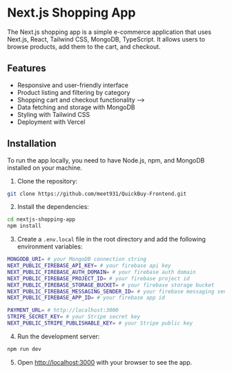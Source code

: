 # Next.js Shopping App

The Next.js shopping app is a simple e-commerce application that uses Next.js, React, Tailwind CSS, MongoDB, TypeScript. It allows users to browse products, add them to the cart, and checkout.

<!-- ![App screenshot](./public/screenshot.png) -->

## Features

- Responsive and user-friendly interface
- Product listing and filtering by category
- Shopping cart and checkout functionality -->
- Data fetching and storage with MongoDB
- Styling with Tailwind CSS
- Deployment with Vercel

## Installation

To run the app locally, you need to have Node.js, npm, and MongoDB installed on your machine.

1. Clone the repository:

```bash
git clone https://github.com/meet931/QuickBuy-Frontend.git
```

2. Install the dependencies:

```bash
cd nextjs-shopping-app
npm install
```

3. Create a `.env.local` file in the root directory and add the following environment variables:

```bash
MONGODB_URI= # your MongoDB connection string
NEXT_PUBLIC_FIREBASE_API_KEY= # your firebase api key
NEXT_PUBLIC_FIREBASE_AUTH_DOMAIN= # your firebase auth domain
NEXT_PUBLIC_FIREBASE_PROJECT_ID= # your firebase project id
NEXT_PUBLIC_FIREBASE_STORAGE_BUCKET= # your firebase storage bucket
NEXT_PUBLIC_FIREBASE_MESSAGING_SENDER_ID= # your firebase messaging sender id
NEXT_PUBLIC_FIREBASE_APP_ID= # your firebase app id

PAYMENT_URL= # http://localhost:3000
STRIPE_SECRET_KEY= # your Stripe secret key
NEXT_PUBLIC_STRIPE_PUBLISHABLE_KEY= # your Stripe public key
```

4. Run the development server:

```bash
npm run dev
```

5. Open [http://localhost:3000](http://localhost:3000) with your browser to see the app.
